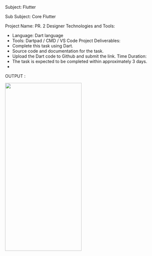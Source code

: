Subject: Flutter

Sub Subject: Core Flutter

Project Name: PR. 2 Designer
Technologies and Tools:
- Language: Dart language
- Tools: Dartpad / CMD / VS Code
Project Deliverables:
- Complete this task using Dart.
- Source code and documentation for the task.
- Upload the Dart code to Github and submit the link.
Time Duration:
- The task is expected to be completed within approximately 3 days.
- 
OUTPUT :


<img src="https://github.com/Vinisha0306/Core-flutter/assets/143987696/df2d945e-92b5-49a0-a1ae-9c75081396a1" width="250" height="550">
